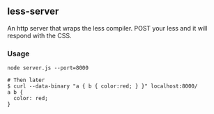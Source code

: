## less-server

An http server that wraps the less compiler. POST your less and it will respond
with the CSS.

### Usage

    node server.js --port=8000

    # Then later
    $ curl --data-binary "a { b { color:red; } }" localhost:8000/
    a b {
      color: red;
    }

